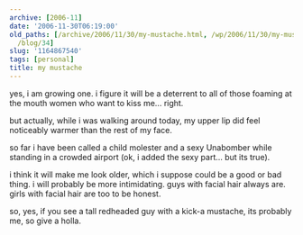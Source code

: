 ```yaml
---
archive: [2006-11]
date: '2006-11-30T06:19:00'
old_paths: [/archive/2006/11/30/my-mustache.html, /wp/2006/11/30/my-mustache/, /2006/11/30/my-mustache/,
  /blog/34]
slug: '1164867540'
tags: [personal]
title: my mustache
---
```


yes, i am growing one. i figure it will be a deterrent to all of those
foaming at the mouth women who want to kiss me... right.

but actually, while i was walking around today, my upper lip did feel
noticeably warmer than the rest of my face.

so far i have been called a child molester and a sexy Unabomber while
standing in a crowded airport (ok, i added the sexy part... but its true).

i think it will make me look older, which i suppose could be a good or bad
thing. i will probably be more intimidating. guys with facial hair always
are. girls with facial hair are too to be honest.

so, yes, if you see a tall redheaded guy with a kick-a mustache, its
probably me, so give a holla.

